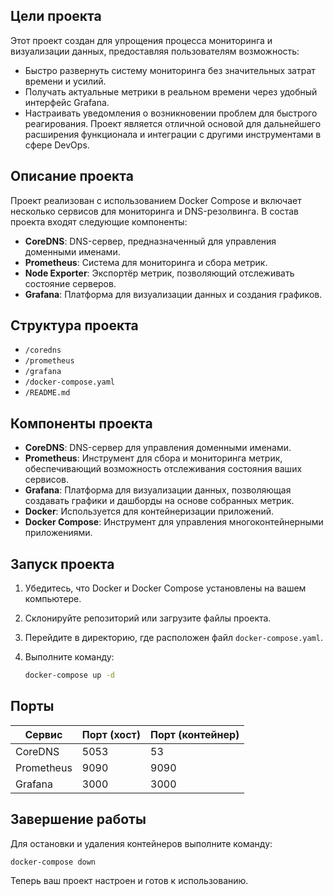 

## Цели проекта

Этот проект создан для упрощения процесса мониторинга и визуализации данных, предоставляя пользователям возможность:
- Быстро развернуть систему мониторинга без значительных затрат времени и усилий.
- Получать актуальные метрики в реальном времени через удобный интерфейс Grafana.
- Настраивать уведомления о возникновении проблем для быстрого реагирования.
Проект является отличной основой для дальнейшего расширения функционала и интеграции с другими инструментами в сфере DevOps.

## Описание проекта

Проект реализован с использованием Docker Compose и включает несколько сервисов для мониторинга и DNS-резолвинга. В состав проекта входят следующие компоненты:

- **CoreDNS**: DNS-сервер, предназначенный для управления доменными именами.
- **Prometheus**: Система для мониторинга и сбора метрик.
- **Node Exporter**: Экспортёр метрик, позволяющий отслеживать состояние серверов.
- **Grafana**: Платформа для визуализации данных и создания графиков.

## Структура проекта

- `/coredns`
- `/prometheus`
- `/grafana`
- `/docker-compose.yaml`
- `/README.md`

## Компоненты проекта

- **CoreDNS**: DNS-сервер для управления доменными именами.
- **Prometheus**: Инструмент для сбора и мониторинга метрик, обеспечивающий возможность отслеживания состояния ваших сервисов.
- **Grafana**: Платформа для визуализации данных, позволяющая создавать графики и дашборды на основе собранных метрик.
- **Docker**: Используется для контейнеризации приложений.
- **Docker Compose**: Инструмент для управления многоконтейнерными приложениями.

## Запуск проекта

1. Убедитесь, что Docker и Docker Compose установлены на вашем компьютере.
2. Склонируйте репозиторий или загрузите файлы проекта.
3. Перейдите в директорию, где расположен файл `docker-compose.yaml`.
4. Выполните команду:

   ```bash
   docker-compose up -d
   ```

## Порты

| Сервис       | Порт (хост) | Порт (контейнер) |
|--------------|-------------|-------------------|
| CoreDNS      | 5053        | 53                |
| Prometheus   | 9090        | 9090              |
| Grafana      | 3000        | 3000              |

## Завершение работы

Для остановки и удаления контейнеров выполните команду:

```bash
docker-compose down
``` 

Теперь ваш проект настроен и готов к использованию.
